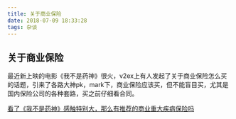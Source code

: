 ```yaml
---
title: 关于商业保险
date: 2018-07-09 18:33:28
tags: 杂谈
---
```

## 关于商业保险
最近新上映的电影《我不是药神》很火，v2ex上有人发起了关于商业保险怎么买的话题，引来了各路大神pk，mark下，商业保险应该买，但不能盲目买，尤其是国内保险公司的各种套路，买之前仔细看合同。

[看了《我不是药神》感触特别大，那么有推荐的商业重大疾病保险吗](https://www.v2ex.com/t/468947#reply78)